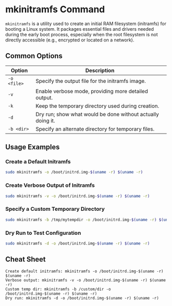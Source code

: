 # mkinitramfs Command

`mkinitramfs` is a utility used to create an initial RAM filesystem (initramfs) for booting a Linux system. It packages essential files and drivers needed during the early boot process, especially when the root filesystem is not directly accessible (e.g., encrypted or located on a network).

## Common Options

| Option         | Description                                                   |
|----------------|---------------------------------------------------------------|
| `-o <file>`    | Specify the output file for the initramfs image.              |
| `-v`           | Enable verbose mode, providing more detailed output.          |
| `-k`           | Keep the temporary directory used during creation.            |
| `-d`           | Dry run; show what would be done without actually doing it.   |
| `-b <dir>`     | Specify an alternate directory for temporary files.           |

## Usage Examples

### Create a Default Initramfs

```bash
sudo mkinitramfs -o /boot/initrd.img-$(uname -r) $(uname -r)
```

### Create Verbose Output of Initramfs

```bash
sudo mkinitramfs -v -o /boot/initrd.img-$(uname -r) $(uname -r)
```

### Specify a Custom Temporary Directory

```bash
sudo mkinitramfs -b /tmp/mytempdir -o /boot/initrd.img-$(uname -r) $(uname -r)
```

### Dry Run to Test Configuration

```bash
sudo mkinitramfs -d -o /boot/initrd.img-$(uname -r) $(uname -r)
```

## Cheat Sheet

```plaintext
Create default initramfs: mkinitramfs -o /boot/initrd.img-$(uname -r) $(uname -r)
Verbose output: mkinitramfs -v -o /boot/initrd.img-$(uname -r) $(uname -r)
Custom temp dir: mkinitramfs -b /custom/dir -o /boot/initrd.img-$(uname -r) $(uname -r)
Dry run: mkinitramfs -d -o /boot/initrd.img-$(uname -r) $(uname -r)
```
